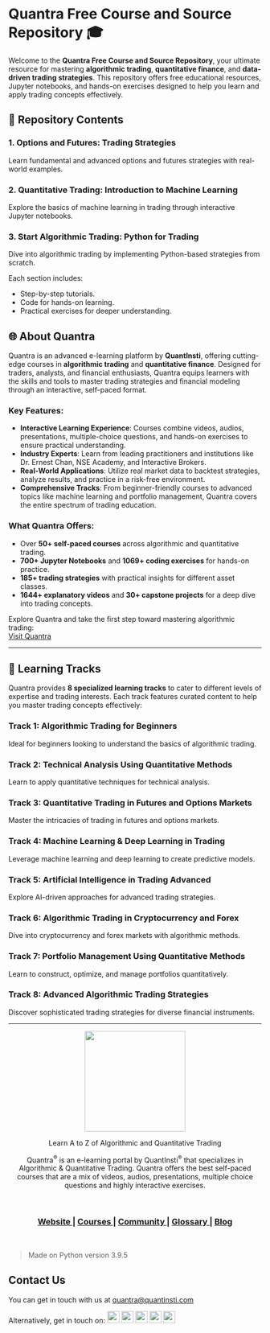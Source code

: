 # Quantra Free Course and Source Repository 🎓

Welcome to the **Quantra Free Course and Source Repository**, your ultimate resource for mastering **algorithmic trading**, **quantitative finance**, and **data-driven trading strategies**. This repository offers free educational resources, Jupyter notebooks, and hands-on exercises designed to help you learn and apply trading concepts effectively.

## 📂 Repository Contents

### **1. Options and Futures: Trading Strategies**  
Learn fundamental and advanced options and futures strategies with real-world examples.

### **2. Quantitative Trading: Introduction to Machine Learning**  
Explore the basics of machine learning in trading through interactive Jupyter notebooks.

### **3. Start Algorithmic Trading: Python for Trading**  
Dive into algorithmic trading by implementing Python-based strategies from scratch.

Each section includes:
- Step-by-step tutorials.
- Code for hands-on learning.
- Practical exercises for deeper understanding.

## 🌐 About Quantra

Quantra is an advanced e-learning platform by **QuantInsti**, offering cutting-edge courses in **algorithmic trading** and **quantitative finance**. Designed for traders, analysts, and financial enthusiasts, Quantra equips learners with the skills and tools to master trading strategies and financial modeling through an interactive, self-paced format.

### **Key Features:**
- **Interactive Learning Experience**: Courses combine videos, audios, presentations, multiple-choice questions, and hands-on exercises to ensure practical understanding.
- **Industry Experts**: Learn from leading practitioners and institutions like Dr. Ernest Chan, NSE Academy, and Interactive Brokers.
- **Real-World Applications**: Utilize real market data to backtest strategies, analyze results, and practice in a risk-free environment.
- **Comprehensive Tracks**: From beginner-friendly courses to advanced topics like machine learning and portfolio management, Quantra covers the entire spectrum of trading education.

### **What Quantra Offers:**
- Over **50+ self-paced courses** across algorithmic and quantitative trading.
- **700+ Jupyter Notebooks** and **1069+ coding exercises** for hands-on practice.
- **185+ trading strategies** with practical insights for different asset classes.
- **1644+ explanatory videos** and **30+ capstone projects** for a deep dive into trading concepts.

Explore Quantra and take the first step toward mastering algorithmic trading:  
[Visit Quantra](https://quantra.quantinsti.com)

---

## 📖 Learning Tracks

Quantra provides **8 specialized learning tracks** to cater to different levels of expertise and trading interests. Each track features curated content to help you master trading concepts effectively:

### **Track 1**: Algorithmic Trading for Beginners  
Ideal for beginners looking to understand the basics of algorithmic trading.

### **Track 2**: Technical Analysis Using Quantitative Methods  
Learn to apply quantitative techniques for technical analysis.

### **Track 3**: Quantitative Trading in Futures and Options Markets  
Master the intricacies of trading in futures and options markets.

### **Track 4**: Machine Learning & Deep Learning in Trading   
Leverage machine learning and deep learning to create predictive models.

### **Track 5**: Artificial Intelligence in Trading Advanced  
Explore AI-driven approaches for advanced trading strategies.

### **Track 6**: Algorithmic Trading in Cryptocurrency and Forex  
Dive into cryptocurrency and forex markets with algorithmic methods.

### **Track 7**: Portfolio Management Using Quantitative Methods  
Learn to construct, optimize, and manage portfolios quantitatively.

### **Track 8**: Advanced Algorithmic Trading Strategies  
Discover sophisticated trading strategies for diverse financial instruments.

---


<p align="center">
  <img align="center" width="200" src="https://quantra.quantinsti.com/images/img_logo.svg">
</p>
<p align="center">Learn A to Z of Algorithmic and Quantitative Trading</p>
<p align="center">Quantra<sup>&reg;</sup> is an e-learning portal by QuantInsti<sup>&reg;</sup> that specializes in Algorithmic &amp; Quantitative Trading. Quantra offers the best self-paced courses that are a mix of videos, audios, presentations, multiple choice questions and highly interactive exercises.</p>

<br>

<div align="center">
  <h3>
    <a href="https://quantra.quantinsti.com/">
      Website
    </a>
    <span> | </span>
    <a href="https://quantra.quantinsti.com/courses">
      Courses
    </a>
       <span> | </span>
    <a href="https://quantra.quantinsti.com/community">
      Community
    </a>
    <span> | </span>
    <a href="https://quantra.quantinsti.com/glossary">
      Glossary
    </a>
    <span> | </span>
    <a href="https://www.quantinsti.com/blog/">
      Blog
    </a>
  </h3>
</div>

<br/>

> Made on Python version 3.9.5

 

## Contact Us

You can get in touch with us at [quantra@quantinsti.com](mailto:quantra@quantinsti.com)

<span>Alternatively, get in touch on: </span> <a href="https://www.facebook.com/quantinsti"><img width="24" src="https://user-images.githubusercontent.com/16116886/40958262-42153650-68b6-11e8-860e-d79237a89247.png"/></a>	<a href="https://twitter.com/quantinsti/"><img width="24" src="https://user-images.githubusercontent.com/16116886/40958261-41ee1d0e-68b6-11e8-8d65-c07c52758aee.png"/></a>	<a href="https://www.linkedin.com/company/quantinsti"><img width="24" src="https://user-images.githubusercontent.com/16116886/40958260-41c596a4-68b6-11e8-9bef-1420ea381b26.png"/></a>	<a href="https://plus.google.com/110772715968756646442/"><img width="24" src="https://user-images.githubusercontent.com/16116886/40958259-419ddd1c-68b6-11e8-94eb-306ff4f6d104.png"/></a>	<a href="https://www.youtube.com/user/quantinsti"><img width="24" src="https://user-images.githubusercontent.com/16116886/40958257-415647ea-68b6-11e8-892d-8a1425e79e58.png"/></a>

